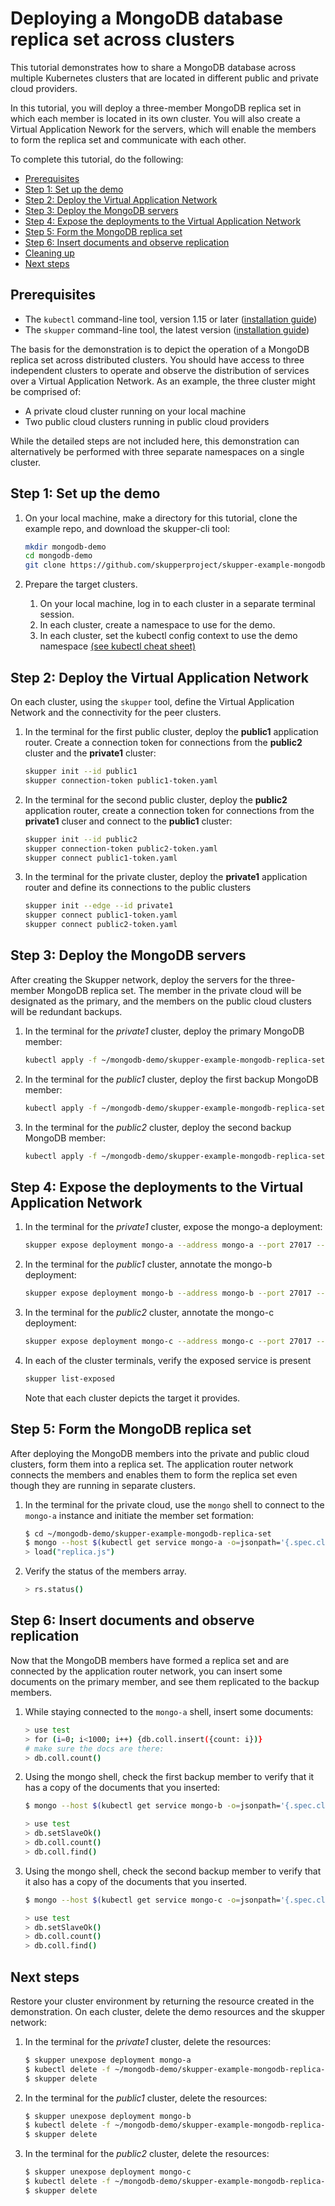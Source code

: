 # Deploying a MongoDB database replica set across clusters

This tutorial demonstrates how to share a MongoDB database across multiple Kubernetes clusters that are located in different public and private cloud providers.

In this tutorial, you will deploy a three-member MongoDB replica set in which each member is located in its own cluster. You will also create a Virtual Application Nework for the servers, which will enable the members to form the replica set and communicate with each other.

To complete this tutorial, do the following:

* [Prerequisites](#prerequisites)
* [Step 1: Set up the demo](#step-1-set-up-the-demo)
* [Step 2: Deploy the Virtual Application Network](#step-4-deploy-the-virtual-application-network)
* [Step 3: Deploy the MongoDB servers](#step-5-deploy-the-mongodb-servers)
* [Step 4: Expose the deployments to the Virtual Application Network](#step-5-expose-the-deployments-to-the-virtual-application-network)
* [Step 5: Form the MongoDB replica set](#step-6-form-the-mongodb-replica-set)
* [Step 6: Insert documents and observe replication](#step-7-insert-documents-and-observe-replication)
* [Cleaning up](#cleaning-up)
* [Next steps](#next-steps)

## Prerequisites

* The `kubectl` command-line tool, version 1.15 or later ([installation guide](https://kubernetes.io/docs/tasks/tools/install-kubectl/))
* The `skupper` command-line tool, the latest version ([installation guide](https://skupper.io/start/index.html#step-1-install-the-skupper-command-line-tool-in-your-environment))

The basis for the demonstration is to depict the operation of a MongoDB replica set across distributed clusters. You should have access to three independent clusters to operate and observe the distribution of services over a Virtual Application Network. As an example, the three cluster might be comprised of:

* A private cloud cluster running on your local machine
* Two public cloud clusters running in public cloud providers

While the detailed steps are not included here, this demonstration can alternatively be performed with three separate namespaces on a single cluster. 

## Step 1: Set up the demo

1. On your local machine, make a directory for this tutorial, clone the example repo, and download the skupper-cli tool:

   ```bash
   mkdir mongodb-demo
   cd mongodb-demo
   git clone https://github.com/skupperproject/skupper-example-mongodb-replica-set.git
   ```

2. Prepare the target clusters.

   1. On your local machine, log in to each cluster in a separate terminal session.
   2. In each cluster, create a namespace to use for the demo.
   3. In each cluster, set the kubectl config context to use the demo namespace [(see kubectl cheat sheet)](https://kubernetes.io/docs/reference/kubectl/cheatsheet/)

## Step 2: Deploy the Virtual Application Network

On each cluster, using the `skupper` tool, define the Virtual Application Network and the connectivity for the peer clusters.

1. In the terminal for the first public cluster, deploy the **public1** application router. Create a connection token for connections from the **public2** cluster and the **private1** cluster:

   ```bash
   skupper init --id public1
   skupper connection-token public1-token.yaml
   ```

2. In the terminal for the second public cluster, deploy the **public2** application router, create a connection token for connections from the **private1** cluser and connect to the **public1** cluster:

   ```bash
   skupper init --id public2
   skupper connection-token public2-token.yaml
   skupper connect public1-token.yaml
   ```

3. In the terminal for the private cluster, deploy the **private1** application router and define its connections to the public clusters

   ```bash
   skupper init --edge --id private1
   skupper connect public1-token.yaml
   skupper connect public2-token.yaml
   ```
   
## Step 3: Deploy the MongoDB servers

After creating the Skupper network, deploy the servers for the three-member MongoDB replica set. The member in the private cloud will be designated as the primary, and the members on the public cloud clusters will be redundant backups.

1. In the terminal for the *private1* cluster, deploy the primary MongoDB member:

   ```bash
   kubectl apply -f ~/mongodb-demo/skupper-example-mongodb-replica-set/deployment-mongo-a.yaml
   ```

2. In the terminal for the *public1* cluster, deploy the first backup MongoDB member:

   ```bash
   kubectl apply -f ~/mongodb-demo/skupper-example-mongodb-replica-set/deployment-mongo-b.yaml
   ```

3. In the terminal for the *public2* cluster, deploy the second backup MongoDB member:

   ```bash
   kubectl apply -f ~/mongodb-demo/skupper-example-mongodb-replica-set/deployment-mongo-c.yaml
   ```

## Step 4: Expose the deployments to the Virtual Application Network


1. In the terminal for the *private1* cluster, expose the mongo-a deployment:

   ```bash
   skupper expose deployment mongo-a --address mongo-a --port 27017 --protocol tcp --target-port 27017
   ```

2. In the terminal for the *public1* cluster, annotate the mongo-b deployment:

   ```bash
   skupper expose deployment mongo-b --address mongo-b --port 27017 --protocol tcp --target-port 27017
   ```

3. In the terminal for the *public2* cluster, annotate the mongo-c deployment:

   ```bash
   skupper expose deployment mongo-c --address mongo-c --port 27017 --protocol tcp --target-port 27017
   ```

4. In each of the cluster terminals, verify the exposed service is present

   ```bash
   skupper list-exposed
   ```

    Note that each cluster depicts the target it provides.

## Step 5: Form the MongoDB replica set

After deploying the MongoDB members into the private and public cloud clusters, form them into a replica set. The application router network connects the members and enables them to form the replica set even though they are running in separate clusters.  

1. In the terminal for the private cloud, use the `mongo` shell to connect to
the `mongo-a` instance and initiate the member set formation:

   ```bash
   $ cd ~/mongodb-demo/skupper-example-mongodb-replica-set
   $ mongo --host $(kubectl get service mongo-a -o=jsonpath='{.spec.clusterIP}')
   > load("replica.js")
   ```

2. Verify the status of the members array.

   ```bash
   > rs.status()
   ```

## Step 6: Insert documents and observe replication

Now that the MongoDB members have formed a replica set and are connected by the application router network, you can insert some documents on the primary member, and see them replicated to the backup members.

1. While staying connected to the `mongo-a` shell, insert some documents:

   ```bash
   > use test
   > for (i=0; i<1000; i++) {db.coll.insert({count: i})}
   # make sure the docs are there:
   > db.coll.count()
   ```

2. Using the mongo shell, check the first backup member to verify that it has a copy of the documents that you inserted:

   ```bash
   $ mongo --host $(kubectl get service mongo-b -o=jsonpath='{.spec.clusterIP}')
   ```

   ```bash
   > use test
   > db.setSlaveOk()
   > db.coll.count()
   > db.coll.find()
   ```


3. Using the mongo shell, check the second backup member to verify that it also has a copy of the documents that you inserted.

   ```bash
   $ mongo --host $(kubectl get service mongo-c -o=jsonpath='{.spec.clusterIP}')
   ```

   ```bash
   > use test
   > db.setSlaveOk()
   > db.coll.count()
   > db.coll.find()
   ```

## Next steps

Restore your cluster environment by returning the resource created in the demonstration. On each cluster, delete the demo resources and the skupper network:

1. In the terminal for the *private1* cluster, delete the resources:


   ```bash
   $ skupper unexpose deployment mongo-a
   $ kubectl delete -f ~/mongodb-demo/skupper-example-mongodb-replica-set/deployment-mongo-a.yaml
   $ skupper delete
   ```

2. In the terminal for the *public1* cluster, delete the resources:


   ```bash
   $ skupper unexpose deployment mongo-b
   $ kubectl delete -f ~/mongodb-demo/skupper-example-mongodb-replica-set/deployment-mongo-b.yaml
   $ skupper delete
   ```

3. In the terminal for the *public2* cluster, delete the resources:


   ```bash
   $ skupper unexpose deployment mongo-c
   $ kubectl delete -f ~/mongodb-demo/skupper-example-mongodb-replica-set/deployment-mongo-c.yaml
   $ skupper delete
   ```

